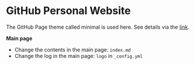 # GitHub Personal Website 

The GitHub Page theme called minimal is used here. See details via the [link](https://github.com/pages-themes/minimal). 

**Main page**
- Change the contents in the main page: `index.md` 
- Change the log in the main page: `logo` in `_config.yml` 
